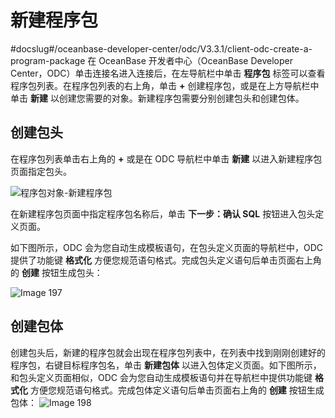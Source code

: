 新建程序包 
==========================
#docslug#/oceanbase-developer-center/odc/V3.3.1/client-odc-create-a-program-package
在 OceanBase 开发者中心（OceanBase Developer Center，ODC）单击连接名进入连接后，在左导航栏中单击 **程序包** 标签可以查看程序包列表。在程序包列表的右上角，单击 **+** 创建程序包，或是在上方导航栏中单击 **新建** 以创建您需要的对象。新建程序包需要分别创建包头和创建包体。

创建包头 
-------------

在程序包列表单击右上角的 **+** 或是在 ODC 导航栏中单击 **新建** 以进入新建程序包页面指定包头。

![程序包对象-新建程序包](https://help-static-aliyun-doc.aliyuncs.com/assets/img/zh-CN/4429171361/p326070.png)

在新建程序包页面中指定程序包名称后，单击 **下一步：确认 SQL** 按钮进入包头定义页面。

如下图所示，ODC 会为您自动生成模板语句，在包头定义页面的导航栏中，ODC 提供了功能键 **格式化** 方便您规范语句格式。完成包头定义语句后单击页面右上角的 **创建** 按钮生成包头：

![Image 197](https://help-static-aliyun-doc.aliyuncs.com/assets/img/zh-CN/4429171361/p241381.png)

创建包体 
-------------

创建包头后，新建的程序包就会出现在程序包列表中，在列表中找到刚刚创建好的程序包，右键目标程序包名，单击 **新建包体** 以进入包体定义页面。如下图所示，和包头定义页面相似，ODC 会为您自动生成模板语句并在导航栏中提供功能键 **格式化** 方便您规范语句格式。完成包体定义语句后单击页面右上角的 **创建** 按钮生成包体：
![Image 198](https://help-static-aliyun-doc.aliyuncs.com/assets/img/zh-CN/4429171361/p241382.png)
